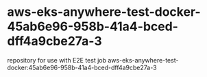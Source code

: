 # aws-eks-anywhere-test-docker-45ab6e96-958b-41a4-bced-dff4a9cbe27a-3
repository for use with E2E test job aws-eks-anywhere-test-docker:45ab6e96-958b-41a4-bced-dff4a9cbe27a-3
